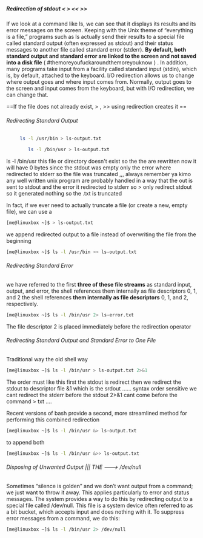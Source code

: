 ##### **Redirection of stdout**  < > << >>
If we look at a command like ls, we can see that it displays its results
and its error messages on the screen. Keeping with the Unix theme of “everything is a file,” programs such as ls actually send their results to a special file called standard output (often expressed as stdout) and their status messages to another file called standard error (stderr). **By default, both standard output and standard error are linked to the screen and not saved into a disk file** ( #themoreyoufuckaroundthemoreyouknow ) . In addition, many programs take input from a facility called standard input (stdin), which is, by default, attached to the keyboard. I/O redirection allows us to change where output goes and where input comes from. Normally, output goes to the screen and input comes from the keyboard, but with I/O redirection, we can change that.

==If the file does not already exist, > , >> using redirection creates it ==
###### Redirecting Standard Output
```bash 
     ls -l /usr/bin > ls-output.txt
```


```bash 
		ls -l /bin/usr > ls-output.txt
```

ls -l /bin/usr this file or directory doesn't exist so the the are rewritten now it will have 0 bytes since the stdout was empty only the error where redirected to stderr so the file was truncated ,,, always remember ya kimo any well written unix program are probably handled in a way that the out is sent to stdout and the error it redirected to stderr so  > only redirect stdout so it generated nothing so the .txt is truncated 


In fact, if we ever need to actually truncate a file (or create a new, empty file), we can use a
```bash 
[me@linuxbox ~]$ > ls-output.txt
```

we append redirected output to a file instead of overwriting the file from the beginning
```bash 
[me@linuxbox ~]$ ls -l /usr/bin >> ls-output.txt
```

###### Redirecting Standard Error
we have referred to the first **three of these file streams** as standard input, output,
and error, the shell references them internally as file descriptors 0, 1, and 2
the shell references **them internally as file descriptors** 0, 1, and 2, respectively.
```bash 
[me@linuxbox ~]$ ls -l /bin/usr 2> ls-error.txt
```
The file descriptor 2 is placed immediately before the redirection operator

###### Redirecting Standard Output and Standard Error to One File
Traditional way  the old shell way 
```bash 
[me@linuxbox ~]$ ls -l /bin/usr > ls-output.txt 2>&1
```

The order must like this first the stdout is redirect then we redirect the stdout to descriptor file &1 which is the srdout ...... syntax order sensitive we cant redirect the stderr before the stdout 2>&1 cant come before the command > txt ....

Recent versions of bash provide a second, more streamlined method for performing this combined redirection

```bash 
[me@linuxbox ~]$ ls -l /bin/usr &> ls-output.txt
```
to append both 
```bash 
[me@linuxbox ~]$ ls -l /bin/usr &>> ls-output.txt
```

###### Disposing of Unwanted Output ||| THE --->  /dev/null
Sometimes “silence is golden” and we don’t want output from a command;
we just want to throw it away. This applies particularly to error and status
messages. The system provides a way to do this by redirecting output to a
special file called /dev/null. This file is a system device often referred to as
a bit bucket, which accepts input and does nothing with it. To suppress error
messages from a command, we do this:
```bash 
[me@linuxbox ~]$ ls -l /bin/usr 2> /dev/null

```

